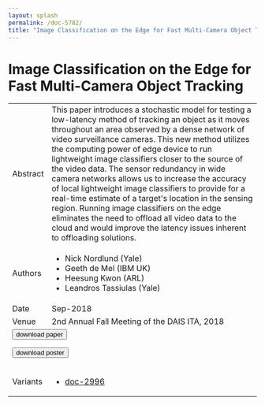 ```yaml
---
layout: splash
permalink: /doc-5782/
title: "Image Classification on the Edge for Fast Multi-Camera Object Tracking"
---
```


# Image Classification on the Edge for Fast Multi-Camera Object Tracking

<table>
    <tbody>
    <tr>
        <td>Abstract</td>
        <td>This paper introduces a stochastic model for testing a low-latency method of tracking an object as it moves throughout an area observed by a dense network of video surveillance cameras. This new method utilizes the computing power of edge device to run lightweight image classifiers closer to the source of the video data. The sensor redundancy in wide camera networks allows us to increase the accuracy of local lightweight image classifiers to provide for a real-time estimate of a target's location in the sensing region. Running image classifiers on the edge eliminates the need to offload all video data to the cloud and would improve the latency issues inherent to offloading solutions.</td>
    </tr>
    <tr>
        <td>Authors</td>
        <td>
            <ul>
                <li>Nick Nordlund (Yale)</li>
                <li>Geeth de Mel (IBM UK)</li>
                <li>Heesung Kwon (ARL)</li>
                <li>Leandros Tassiulas (Yale)</li>
            </ul>
        </td>
    </tr>
    <tr>
        <td>Date</td>
        <td>Sep-2018</td>
    </tr>
    <tr>
        <td>Venue</td>
        <td>2nd Annual Fall Meeting of the DAIS ITA, 2018</td>
    </tr>
        <tr>
            <td colspan="2">
                <form method="get" action="https://ibm.box.com/v/doc-5782-paper">
                    <button type="submit">download paper</button>
                </form>
                <form method="get" action="https://ibm.box.com/v/doc-5782-poster">
                    <button type="submit">download poster</button>
                </form>
            </td>
        </tr>
        <tr>
            <td>Variants</td>
            <td>
                <ul>
                    <li><a href="\doc-2996\">doc-2996</a></li>
                </ul>
            </td>
        </tr>
    </tbody>
</table>
